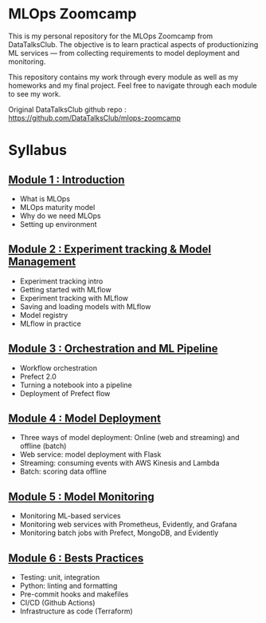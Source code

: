 # MLOps Zoomcamp

This is my personal repository for the MLOps Zoomcamp from DataTalksClub. The objective is to learn practical aspects of productionizing ML services — from collecting requirements to model deployment and monitoring. 

This repository contains my work through every module as well as my homeworks and my final project.
Feel free to navigate through each module to see my work.

Original DataTalksClub github repo : https://github.com/DataTalksClub/mlops-zoomcamp


# Syllabus 
## [Module 1 : Introduction](https://github.com/WLDCH/mlops-zoomcamp/tree/master/01-introduction)
* What is MLOps
* MLOps maturity model
* Why do we need MLOps
* Setting up environment

## [Module 2 : Experiment tracking & Model Management](https://github.com/WLDCH/mlops-zoomcamp/tree/master/02-experiment-tracking)
* Experiment tracking intro
* Getting started with MLflow
* Experiment tracking with MLflow
* Saving and loading models with MLflow
* Model registry
* MLflow in practice

## [Module 3 : Orchestration and ML Pipeline](https://github.com/WLDCH/mlops-zoomcamp/tree/master/03-orchestration)
* Workflow orchestration
* Prefect 2.0
* Turning a notebook into a pipeline
* Deployment of Prefect flow

## [Module 4 : Model Deployment](https://github.com/WLDCH/mlops-zoomcamp/tree/master/04-deployment)
* Three ways of model deployment: Online (web and streaming) and offline (batch)
* Web service: model deployment with Flask
* Streaming: consuming events with AWS Kinesis and Lambda
* Batch: scoring data offline

## [Module 5 : Model Monitoring](https://github.com/WLDCH/mlops-zoomcamp/tree/master/05-monitoring)
* Monitoring ML-based services
* Monitoring web services with Prometheus, Evidently, and Grafana
* Monitoring batch jobs with Prefect, MongoDB, and Evidently

## [Module 6 : Bests Practices](https://github.com/WLDCH/mlops-zoomcamp/tree/master/06-best-practices)
* Testing: unit, integration
* Python: linting and formatting
* Pre-commit hooks and makefiles
* CI/CD (Github Actions)
* Infrastructure as code (Terraform)
